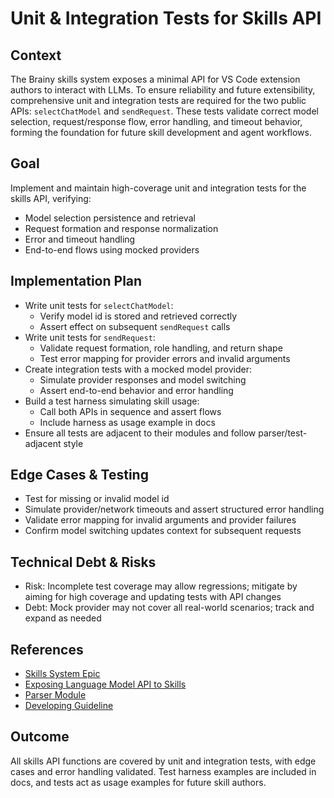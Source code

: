# Unit & Integration Tests for Skills API

## Context
The Brainy skills system exposes a minimal API for VS Code extension authors to interact with LLMs. To ensure reliability and future extensibility, comprehensive unit and integration tests are required for the two public APIs: `selectChatModel` and `sendRequest`. These tests validate correct model selection, request/response flow, error handling, and timeout behavior, forming the foundation for future skill development and agent workflows.

## Goal
Implement and maintain high-coverage unit and integration tests for the skills API, verifying:
- Model selection persistence and retrieval
- Request formation and response normalization
- Error and timeout handling
- End-to-end flows using mocked providers

## Implementation Plan
- Write unit tests for `selectChatModel`:
	- Verify model id is stored and retrieved correctly
	- Assert effect on subsequent `sendRequest` calls
- Write unit tests for `sendRequest`:
	- Validate request formation, role handling, and return shape
	- Test error mapping for provider errors and invalid arguments
- Create integration tests with a mocked model provider:
	- Simulate provider responses and model switching
	- Assert end-to-end behavior and error handling
- Build a test harness simulating skill usage:
	- Call both APIs in sequence and assert flows
	- Include harness as usage example in docs
- Ensure all tests are adjacent to their modules and follow parser/test-adjacent style

## Edge Cases & Testing
- Test for missing or invalid model id
- Simulate provider/network timeouts and assert structured error handling
- Validate error mapping for invalid arguments and provider failures
- Confirm model switching updates context for subsequent requests

## Technical Debt & Risks
- Risk: Incomplete test coverage may allow regressions; mitigate by aiming for high coverage and updating tests with API changes
- Debt: Mock provider may not cover all real-world scenarios; track and expand as needed

## References
- [Skills System Epic](epic.md)
- [Exposing Language Model API to Skills](../../project/preparation/exposing-language-model-api-to-skills.md)
- [Parser Module](../../project/preparation/parser.md)
- [Developing Guideline](../../../../developing-guideline.md)

## Outcome
All skills API functions are covered by unit and integration tests, with edge cases and error handling validated. Test harness examples are included in docs, and tests act as usage examples for future skill authors.
